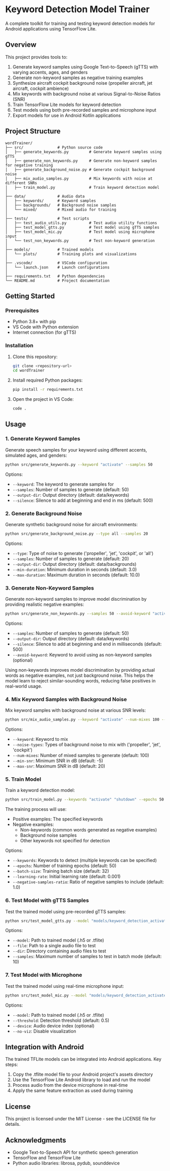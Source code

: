 # Keyword Detection Model Trainer

A complete toolkit for training and testing keyword detection models for Android applications using TensorFlow Lite.

## Overview

This project provides tools to:

1. Generate keyword samples using Google Text-to-Speech (gTTS) with varying accents, ages, and genders
2. Generate non-keyword samples as negative training examples
3. Synthesize aircraft cockpit background noise (propeller aircraft, jet aircraft, cockpit ambience)
4. Mix keywords with background noise at various Signal-to-Noise Ratios (SNR)
5. Train TensorFlow Lite models for keyword detection
6. Test models using both pre-recorded samples and microphone input
7. Export models for use in Android Kotlin applications

## Project Structure

```
wordTrainer/
├── src/               # Python source code
│   ├── generate_keywords.py         # Generate keyword samples using gTTS
│   ├── generate_non_keywords.py     # Generate non-keyword samples for negative training
│   ├── generate_background_noise.py # Generate cockpit background noise
│   ├── mix_audio_samples.py         # Mix keywords with noise at different SNRs
│   ├── train_model.py               # Train keyword detection model
│
├── data/              # Audio data
│   ├── keywords/      # Keyword samples
│   ├── backgrounds/   # Background noise samples
│   └── mixed/         # Mixed audio for training
│
├── tests/             # Test scripts
│   ├── test_audio_utils.py          # Test audio utility functions
│   ├── test_model_gtts.py           # Test model using gTTS samples
│   ├── test_model_mic.py            # Test model using microphone input
│   └── test_non_keywords.py         # Test non-keyword generation
│
├── models/            # Trained models
│   └── plots/         # Training plots and visualizations
│
├── .vscode/           # VSCode configuration
│   └── launch.json    # Launch configurations
│
├── requirements.txt   # Python dependencies
└── README.md          # Project documentation
```

## Getting Started

### Prerequisites

- Python 3.8+ with pip
- VS Code with Python extension
- Internet connection (for gTTS)

### Installation

1. Clone this repository:
   ```bash
   git clone <repository-url>
   cd wordTrainer
   ```

2. Install required Python packages:
   ```bash
   pip install -r requirements.txt
   ```

3. Open the project in VS Code:
   ```bash
   code .
   ```

## Usage

### 1. Generate Keyword Samples

Generate speech samples for your keyword using different accents, simulated ages, and genders:

```bash
python src/generate_keywords.py --keyword "activate" --samples 50
```

Options:
- `--keyword`: The keyword to generate samples for
- `--samples`: Number of samples to generate (default: 50)
- `--output-dir`: Output directory (default: data/keywords)
- `--silence`: Silence to add at beginning and end in ms (default: 500)

### 2. Generate Background Noise

Generate synthetic background noise for aircraft environments:

```bash
python src/generate_background_noise.py --type all --samples 20
```

Options:
- `--type`: Type of noise to generate ('propeller', 'jet', 'cockpit', or 'all')
- `--samples`: Number of samples to generate (default: 20)
- `--output-dir`: Output directory (default: data/backgrounds)
- `--min-duration`: Minimum duration in seconds (default: 3.0)
- `--max-duration`: Maximum duration in seconds (default: 10.0)

### 3. Generate Non-Keyword Samples

Generate non-keyword samples to improve model discrimination by providing realistic negative examples:

```bash
python src/generate_non_keywords.py --samples 50 --avoid-keyword "activate"
```

Options:
- `--samples`: Number of samples to generate (default: 50)
- `--output-dir`: Output directory (default: data/keywords)
- `--silence`: Silence to add at beginning and end in milliseconds (default: 500)
- `--avoid-keyword`: Keyword to avoid using as non-keyword samples (optional)

Using non-keywords improves model discrimination by providing actual words as negative examples, not just background noise. This helps the model learn to reject similar-sounding words, reducing false positives in real-world usage.

### 4. Mix Keyword Samples with Background Noise

Mix keyword samples with background noise at various SNR levels:

```bash
python src/mix_audio_samples.py --keyword "activate" --num-mixes 100 --min-snr -5 --max-snr 20
```

Options:
- `--keyword`: Keyword to mix
- `--noise-types`: Types of background noise to mix with ('propeller', 'jet', 'cockpit')
- `--num-mixes`: Number of mixed samples to generate (default: 100)
- `--min-snr`: Minimum SNR in dB (default: -5)
- `--max-snr`: Maximum SNR in dB (default: 20)

### 5. Train Model

Train a keyword detection model:

```bash
python src/train_model.py --keywords "activate" "shutdown" --epochs 50 --batch-size 32
```

The training process will use:
- Positive examples: The specified keywords
- Negative examples: 
  - Non-keywords (common words generated as negative examples)
  - Background noise samples
  - Other keywords not specified for detection

Options:
- `--keywords`: Keywords to detect (multiple keywords can be specified)
- `--epochs`: Number of training epochs (default: 50)
- `--batch-size`: Training batch size (default: 32)
- `--learning-rate`: Initial learning rate (default: 0.001)
- `--negative-samples-ratio`: Ratio of negative samples to include (default: 1.0)

### 6. Test Model with gTTS Samples

Test the trained model using pre-recorded gTTS samples:

```bash
python src/test_model_gtts.py --model "models/keyword_detection_activate_20250509_120000.tflite" --dir "data/keywords/activate"
```

Options:
- `--model`: Path to trained model (.h5 or .tflite)
- `--file`: Path to a single audio file to test
- `--dir`: Directory containing audio files to test
- `--samples`: Maximum number of samples to test in batch mode (default: 10)

### 7. Test Model with Microphone

Test the trained model using real-time microphone input:

```bash
python src/test_model_mic.py --model "models/keyword_detection_activate_20250509_120000.tflite" --threshold 0.7
```

Options:
- `--model`: Path to trained model (.h5 or .tflite)
- `--threshold`: Detection threshold (default: 0.5)
- `--device`: Audio device index (optional)
- `--no-viz`: Disable visualization

## Integration with Android

The trained TFLite models can be integrated into Android applications. Key steps:

1. Copy the .tflite model file to your Android project's assets directory
2. Use the TensorFlow Lite Android library to load and run the model
3. Process audio from the device microphone in real-time
4. Apply the same feature extraction as used during training

## License

This project is licensed under the MIT License - see the LICENSE file for details.

## Acknowledgments

- Google Text-to-Speech API for synthetic speech generation
- TensorFlow and TensorFlow Lite
- Python audio libraries: librosa, pydub, sounddevice
